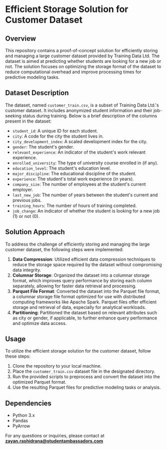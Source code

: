 # Efficient Storage Solution for Customer Dataset

## Overview
This repository contains a proof-of-concept solution for efficiently storing and managing a large customer dataset provided by Training Data Ltd. The dataset is aimed at predicting whether students are looking for a new job or not. The solution focuses on optimizing the storage format of the dataset to reduce computational overhead and improve processing times for predictive modeling tasks.

## Dataset Description
The dataset, named `customer_train.csv`, is a subset of Training Data Ltd.'s customer dataset. It includes anonymized student information and their job-seeking status during training. Below is a brief description of the columns present in the dataset:

- `student_id`: A unique ID for each student.
- `city`: A code for the city the student lives in.
- `city_development_index`: A scaled development index for the city.
- `gender`: The student's gender.
- `relevant_experience`: An indicator of the student's work relevant experience.
- `enrolled_university`: The type of university course enrolled in (if any).
- `education_level`: The student's education level.
- `major_discipline`: The educational discipline of the student.
- `experience`: The student's total work experience (in years).
- `company_size`: The number of employees at the student's current employer.
- `last_new_job`: The number of years between the student's current and previous jobs.
- `training_hours`: The number of hours of training completed.
- `job_change`: An indicator of whether the student is looking for a new job (1) or not (0).

## Solution Approach
To address the challenge of efficiently storing and managing the large customer dataset, the following steps were implemented:

1. **Data Compression**: Utilized efficient data compression techniques to reduce the storage space required by the dataset without compromising data integrity.
2. **Columnar Storage**: Organized the dataset into a columnar storage format, which improves query performance by storing each column separately, allowing for faster data retrieval and processing.
3. **Parquet File Format**: Converted the dataset into the Parquet file format, a columnar storage file format optimized for use with distributed computing frameworks like Apache Spark. Parquet files offer efficient storage and retrieval of data, especially for analytical workloads.
4. **Partitioning**: Partitioned the dataset based on relevant attributes such as city or gender, if applicable, to further enhance query performance and optimize data access.

## Usage
To utilize the efficient storage solution for the customer dataset, follow these steps:

1. Clone the repository to your local machine.
2. Place the `customer_train.csv` dataset file in the designated directory.
3. Run the provided scripts to preprocess and convert the dataset into the optimized Parquet format.
4. Use the resulting Parquet files for predictive modeling tasks or analysis.

## Dependencies
- Python 3.x
- Pandas
- PyArrow


For any questions or inquiries, please contact at **zayan.rashidrana@studentambassadors.com**

